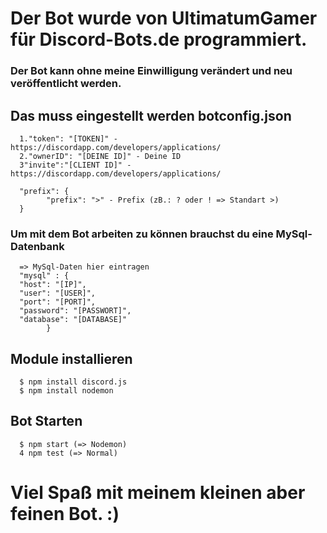 # Der Bot wurde von UltimatumGamer für Discord-Bots.de programmiert.
### Der Bot kann ohne meine Einwilligung verändert und neu veröffentlicht werden.

## Das muss eingestellt werden botconfig.json
      1."token": "[TOKEN]" - https://discordapp.com/developers/applications/
      2."ownerID": "[DEINE ID]" - Deine ID
      3"invite":"[CLIENT ID]" - https://discordapp.com/developers/applications/
      
      "prefix": {
            "prefix": ">" - Prefix (zB.: ? oder ! => Standart >)
      }
### Um mit dem Bot arbeiten zu können brauchst du eine MySql-Datenbank
      => MySql-Daten hier eintragen
      "mysql" : {
      "host": "[IP]",
      "user": "[USER]",
      "port": "[PORT]",
      "password": "[PASSWORT]",
      "database": "[DATABASE]"
            }
  
  
 ## Module installieren
 
      $ npm install discord.js
      $ npm install nodemon

      
## Bot Starten
      $ npm start (=> Nodemon)
      4 npm test (=> Normal)

# Viel Spaß mit meinem kleinen aber feinen Bot. :)
